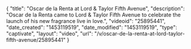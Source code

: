 {
    "title": "Oscar de la Renta at Lord & Taylor Fifth Avenue",
    "description": "Oscar de la Renta came to Lord & Taylor Fifth Avenue to celebrate the launch of his new fragrance live in love.",
    "videoid": "25895441",
    "date_created": "1453119519",
    "date_modified": "1453119519",
    "type": "captivate",
    "layout": "video",
    "url": "\/v\/oscar-de-la-renta-at-lord-taylor-fifth-avenue\/25895441"
}